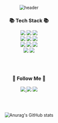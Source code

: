 <div align="center">
  
![header](https://capsule-render.vercel.app/api?type=Waving&text=Welcome%20to%20my%20github!👋&color=554262&height=200&fontSize=50&fontAlignY=35)

<!My information>
<h3 align="center">📚 Tech Stack 📚</h3> 
<img src="https://img.shields.io/badge/Python-3766AB?style=flat-square&logo=Python&logoColor=white"/></a>
<img src="https://img.shields.io/badge/Go-00ADD8?style=flat-square&logo=Go&logoColor=white"/></a>
<img src="https://img.shields.io/badge/R-276DC3?style=flat-square&logo=R&logoColor=white"/></a>
<br>
<img src="https://img.shields.io/badge/Linux-557C94?style=flat-square&logo=Linux&logoColor=white"/></a> 
<img src="https://img.shields.io/badge/Powershell-5391FE?style=flat-square&logo=Powershell&logoColor=white"/></a> 
<img src="https://img.shields.io/badge/Mysql-E6B91E?style=flat-square&logo=MySql&logoColor=white"/></a> 
<br>
<img src="https://img.shields.io/badge/Docker-2496ED?style=flat-square&logo=Docker&logoColor=white"/></a>
<img src="https://img.shields.io/badge/Jenkins-D24939?style=flat-square&logo=Jenkins&logoColor=white"/></a>
<img src="https://img.shields.io/badge/Kubernetes-326CE5?style=flat-square&logo=Kubernetes&logoColor=white"/></a>
<br>
<img src="https://img.shields.io/badge/GitHub-181717?style=flat-square&logo=GitHub&logoColor=white"/></a>
<img src="https://img.shields.io/badge/GitLab-181717?style=flat-square&logo=GitLab&logoColor=white"/></a>

<br><br>
<h3 align="center">🌈 Follow Me 🌈</h3>

<a href="https://kim-yj-0308.tistory.com/" target="_blank"><img src="https://img.shields.io/badge/Tistory-000000?style=flat-square&logo=TISTORY&logoColor=white">
<a href="https://www.instagram.com/970308yj/"><img src="https://img.shields.io/badge/Instagram-E4405F?style=flat-square&logo=Instagram&logoColor=white&link=https://www.instagram.com/hye_inisfree/"/></a>
<a href="mailto:yjyj0308@naver.com"><img src="https://img.shields.io/badge/Mail-03C75A?style=flat-square&logo=Naver&logoColor=white&link=yjyj0308@naver.com"/></a>



<!Github stats>
<br/><br/><br/>
![Anurag's GitHub stats](https://github-readme-stats.vercel.app/api?username=kim-young-ju&show_icons=true&theme=material-palenight)

</div>


<!--

### Hi there 
**kim-young-ju/kim-young-ju** is a ✨ _special_ ✨ repository because its `README.md` (this file) appears on your GitHub profile.

Here are some ideas to get you started:

- 🔭 I’m currently working on ...
- 🌱 I’m currently learning ...
- 👯 I’m looking to collaborate on ...
- 🤔 I’m looking for help with ...
- 💬 Ask me about ...
- 📫 How to reach me: ...
- 😄 Pronouns: ...
- ⚡ Fun fact: ...
-->
